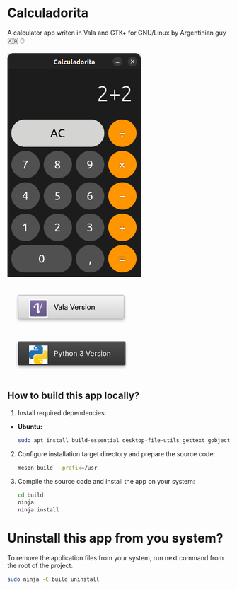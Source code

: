# Calculadorita

A calculator app writen in Vala and GTK+ for GNU/Linux by Argentinian guy 🇦🇷 🖱️

![screenshot](./data/media/screenshot1.png)

<a href="https://github.com/lozanotux/calculadorita/tree/main" target="_blank" style="max-width: 100%;background-image: linear-gradient(to bottom, #f5f5f5, #d3d3d3);border-color: rgba(0, 0, 0, .8);box-shadow: inset 0 0 0 1px rgba(255, 255, 255, .02), inset 0 1px 0 0 rgba(255, 255, 255, .2), inset 0 -1px 0 0 rgba(255, 255, 255, .05), 0 3px 6px rgba(0, 0, 0, .16), 0 3px 6px rgba(0, 0, 0, .16);overflow: hidden;padding-left: 80px!important;position: relative;transition: all 200ms cubic-bezier(0.4, 0, 0.2, 1);color: #000!important;text-shadow: 0 1px rgba(0,0,0,.3);display: inline-block;-webkit-appearance: none;border: 1px solid rgba(0,0,0,.2);border-radius: 3px;cursor: pointer;font-family: inherit;font-size: 16px;margin: 24px;outline: none;padding: 16px 64px;text-align: center;text-decoration: none;">
  <img src="data/media/vala.png" alt="Vala icon" class="launchpad-icon" width="42px" style="position: absolute;left: 24px;top: 8px;box-sizing: inherit;">
  Vala Version
</a>
<a href="https://github.com/lozanotux/calculadorita/tree/python-version" target="_blank" style="max-width: 100%;background-image: linear-gradient(to bottom, #4d4d4d, #333);border-color: rgba(0, 0, 0, .8);box-shadow: inset 0 0 0 1px rgba(255, 255, 255, .02), inset 0 1px 0 0 rgba(255, 255, 255, .2), inset 0 -1px 0 0 rgba(255, 255, 255, .05), 0 3px 6px rgba(0, 0, 0, .16), 0 3px 6px rgba(0, 0, 0, .23);overflow: hidden;padding-left: 80px!important;position: relative;transition: all 200ms cubic-bezier(0.4, 0, 0.2, 1);color: #fff;text-shadow: 0 1px rgba(0,0,0,.3);display: inline-block;-webkit-appearance: none;border: 1px solid rgba(0,0,0,.2);border-radius: 3px;cursor: pointer;font-family: inherit;font-size: 16px;margin: 24px;outline: none;padding: 16px 32px;text-align: center;text-decoration: none;">
  <img src="data/media/python.png" alt="Github icon" class="launchpad-icon" width="42px" style="position: absolute;left: 24px;top: 8px;box-sizing: inherit;">
  Python 3 Version
</a>
<div id="main-description" class="container-fluid">
           
</div>

## How to build this app locally?

1. Install required dependencies:
  * **Ubuntu:**
    ```bash
    sudo apt install build-essential desktop-file-utils gettext gobject-introspection libgee-0.8-dev libgirepository1.0-dev libglib2.0-dev libgtk-4-dev libxml2-dev libxml2-utils meson cmake valac valadoc libmatheval-dev python3
    ```

2. Configure installation target directory and prepare the source code:
    ```bash
    meson build --prefix=/usr
    ```

3. Compile the source code and install the app on your system:
    ```bash
    cd build
    ninja
    ninja install
    ```

# Uninstall this app from you system?

To remove the application files from your system, run next command from the root of the project:
```bash
sudo ninja -C build uninstall
```